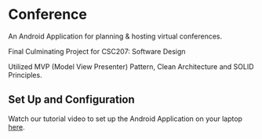 # Conference
An Android Application for planning & hosting virtual conferences.

Final Culminating Project for CSC207: Software Design

Utilized MVP (Model View Presenter) Pattern, Clean Architecture and SOLID Principles.

## Set Up and Configuration
Watch our tutorial video to set up the Android Application on your laptop [here](https://drive.google.com/file/d/1l-ud5FFCSxvmqy-1THbU3ee_EPoPO-Jq/view?usp=sharing).

